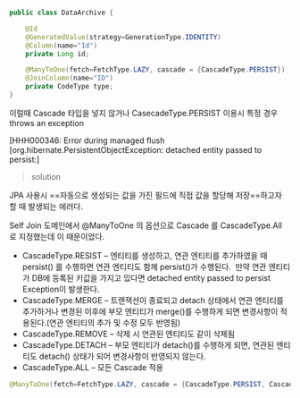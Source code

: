 
```java

public class DataArchive {

	@Id
	@GeneratedValue(strategy=GenerationType.IDENTITY)
	@Column(name="Id")
	private Long id;

	@ManyToOne(fetch=FetchType.LAZY, cascade = {CascadeType.PERSIST})
    @JoinColumn(name="ID")
	private CodeType type;
}
```

이럴때 Cascade 타입을 넣지 않거나 CasecadeType.PERSIST 이용시 특정 경우  throws an exception 

[HHH000346: Error during managed flush [org.hibernate.PersistentObjectException: detached entity passed to persist:]


> solution 

JPA 사용시 ==자동으로 생성되는 값을 가진 필드에 직접 값을 할당해 저장==하고자 할 때 발생되는 에러다.

Self Join 도메인에서 @ManyToOne 의 옵션으로 Cascade 를 CascadeType.All 로 지정했는데 이 때문이었다.


-   CascadeType.RESIST – 엔티티를 생성하고, 연관 엔티티를 추가하였을 때 persist() 를 수행하면 연관 엔티티도 함께 persist()가 수행된다.  만약 연관 엔티티가 DB에 등록된 키값을 가지고 있다면 detached entity passed to persist Exception이 발생한다.
-   CascadeType.MERGE – 트랜잭션이 종료되고 detach 상태에서 연관 엔티티를 추가하거나 변경된 이후에 부모 엔티티가 merge()를 수행하게 되면 변경사항이 적용된다.(연관 엔티티의 추가 및 수정 모두 반영됨)
-   CascadeType.REMOVE – 삭제 시 연관된 엔티티도 같이 삭제됨
-   CascadeType.DETACH – 부모 엔티티가 detach()를 수행하게 되면, 연관된 엔티티도 detach() 상태가 되어 변경사항이 반영되지 않는다.
-   CascadeType.ALL – 모든 Cascade 적용


```java
@ManyToOne(fetch=FetchType.LAZY, cascade = {CascadeType.PERSIST, CascadeType.MERGE})
```



